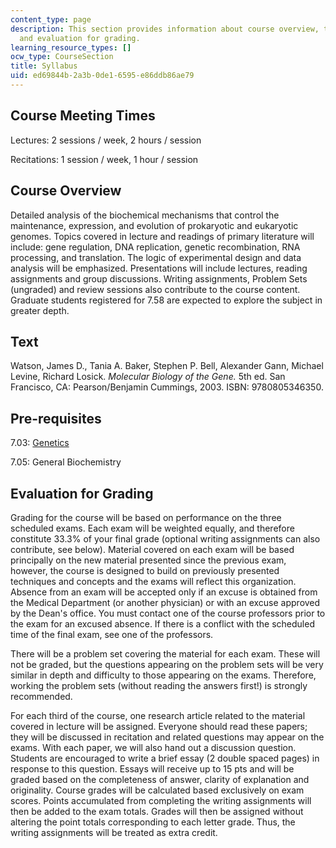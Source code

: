 ```yaml
---
content_type: page
description: This section provides information about course overview, text, pre-requisites,
  and evaluation for grading.
learning_resource_types: []
ocw_type: CourseSection
title: Syllabus
uid: ed69844b-2a3b-0de1-6595-e86ddb86ae79
---
```


Course Meeting Times
--------------------

Lectures: 2 sessions / week, 2 hours / session

Recitations: 1 session / week, 1 hour / session

Course Overview
---------------

Detailed analysis of the biochemical mechanisms that control the maintenance, expression, and evolution of prokaryotic and eukaryotic genomes. Topics covered in lecture and readings of primary literature will include: gene regulation, DNA replication, genetic recombination, RNA processing, and translation. The logic of experimental design and data analysis will be emphasized. Presentations will include lectures, reading assignments and group discussions. Writing assignments, Problem Sets (ungraded) and review sessions also contribute to the course content. Graduate students registered for 7.58 are expected to explore the subject in greater depth.

Text
----

Watson, James D., Tania A. Baker, Stephen P. Bell, Alexander Gann, Michael Levine, Richard Losick. _Molecular Biology of the Gene._ 5th ed. San Francisco, CA: Pearson/Benjamin Cummings, 2003. ISBN: 9780805346350.

Pre-requisites
--------------

7.03: [Genetics](/courses/7-03-genetics-fall-2004)

7.05: General Biochemistry

Evaluation for Grading
----------------------

Grading for the course will be based on performance on the three scheduled exams. Each exam will be weighted equally, and therefore constitute 33.3% of your final grade (optional writing assignments can also contribute, see below). Material covered on each exam will be based principally on the new material presented since the previous exam, however, the course is designed to build on previously presented techniques and concepts and the exams will reflect this organization. Absence from an exam will be accepted only if an excuse is obtained from the Medical Department (or another physician) or with an excuse approved by the Dean's office. You must contact one of the course professors prior to the exam for an excused absence. If there is a conflict with the scheduled time of the final exam, see one of the professors.

There will be a problem set covering the material for each exam. These will not be graded, but the questions appearing on the problem sets will be very similar in depth and difficulty to those appearing on the exams. Therefore, working the problem sets (without reading the answers first!) is strongly recommended.

For each third of the course, one research article related to the material covered in lecture will be assigned. Everyone should read these papers; they will be discussed in recitation and related questions may appear on the exams. With each paper, we will also hand out a discussion question. Students are encouraged to write a brief essay (2 double spaced pages) in response to this question. Essays will receive up to 15 pts and will be graded based on the completeness of answer, clarity of explanation and originality. Course grades will be calculated based exclusively on exam scores. Points accumulated from completing the writing assignments will then be added to the exam totals. Grades will then be assigned without altering the point totals corresponding to each letter grade. Thus, the writing assignments will be treated as extra credit.